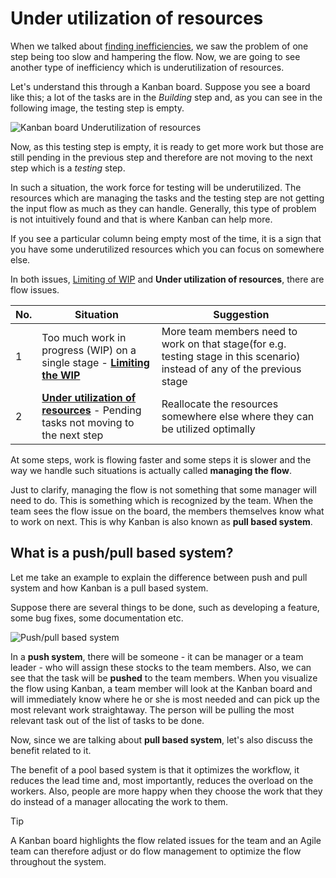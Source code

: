 # Under utilization of resources

When we talked about [finding inefficiencies](../kanban/process-inefficiencies.md), we saw the problem of one step being too slow and hampering the flow. Now, we are going to see another type of inefficiency which is underutilization of resources.

Let's understand this through a Kanban board. Suppose you see a board like this; a lot of the tasks are in the *Building* step and, as you can see in the following image, the testing step is empty.

![Kanban board Underutilization of resources](../images/kanban-board-example-big-10-under.png)

Now, as this testing step is empty, it is ready to get more work but those are still pending in the previous step and therefore are not moving to the next step which is a *testing* step.

In such a situation, the work force for testing will be underutilized. The resources which are managing the tasks and the testing step are not getting the input flow as much as they can handle. Generally, this type of problem is not intuitively found and that is where Kanban can help more.

If you see a particular column being empty most of the time, it is a sign that you have some underutilized resources which you can focus on somewhere else.

In both issues, [Limiting of WIP](../kanban/process-inefficiencies.md) and **Under utilization of resources**, there are flow issues. 

| No. | Situation                                                               | Suggestion
|-----|-------------------------------------------------------------------------|----------------------------------|
| 1   | Too much work in progress (WIP) on a single stage - **[Limiting the WIP](../kanban/process-inefficiencies.md)** | More team members need to work on that stage(for e.g. testing stage in this scenario) instead of any of the previous stage |
| 2   | **[Under utilization of resources](../kanban/underutilization-resources.md)** - Pending tasks not moving to the next step | Reallocate the resources somewhere else where they can be utilized optimally |

At some steps, work is flowing faster and some steps it is slower and the way we handle such situations is actually called **managing the flow**.

Just to clarify, managing the flow is not something that some manager will need to do. This is something which is recognized by the team. When the team sees the flow issue on the board, the members themselves know what to work on next. This is why Kanban is also known as **pull based system**.

## What is a push/pull based system?

Let me take an example to explain the difference between push and pull system and how Kanban is a pull based system.

Suppose there are several things to be done, such as developing a feature, some bug fixes, some documentation etc.

![Push/pull based system](../images/push-pull-based-system.png)

In a **push system**, there will be someone - it can be manager or a team leader - who will assign these stocks to the team members. Also, we can see that the task will be **pushed** to the team members. When you visualize the flow using Kanban, a team member will look at the Kanban board and will immediately know where he or she is most needed and can pick up the most relevant work straightaway. The person will be pulling the most relevant task out of the list of tasks to be done.

Now, since we are talking about **pull based system**, let's also discuss the benefit related to it.

The benefit of a pool based system is that it optimizes the workflow, it reduces the lead time and, most importantly, reduces the overload on the workers. Also, people are more happy when they choose the work that they do instead of a manager allocating the work to them.

>[!TIP]
> A Kanban board highlights the flow related issues for the team and an Agile team can therefore adjust or do flow management to optimize the flow throughout the system.
